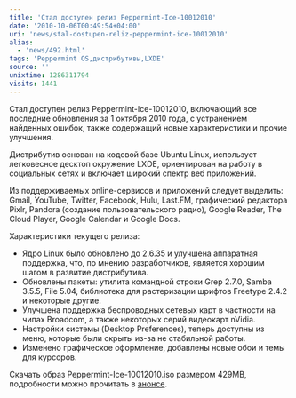 ```yaml
---
title: 'Стал доступен релиз Peppermint-Ice-10012010'
date: '2010-10-06T00:49:54+04:00'
uri: 'news/stal-dostupen-reliz-peppermint-ice-10012010'
alias: 
  - 'news/492.html'
tags: 'Peppermint OS,дистрибутивы,LXDE'
source: ''
unixtime: 1286311794
visits: 1441
---
```

Стал доступен релиз Peppermint-Ice-10012010,  включающий все последние обновления за 1 октября 2010 года, с устранением найденных ошибок, также содержащий новые характеристики и прочие улучшения. 

Дистрибутив основан на кодовой базе Ubuntu Linux, использует  легковесное десктоп окружение LXDE, ориентирован на работу в социальных сетях и включает широкий спектр веб приложений.

Из поддерживаемых online-сервисов и приложений следует выделить: Gmail, YouTube, Twitter, Facebook, Hulu, Last.FM, графический редактора Pixlr, Pandora (создание пользовательского радио), Google Reader, The Cloud Player, Google Calendar и Google Docs.

Характеристики текущего релиза:

*   Ядро Linux было обновлено до 2.6.35 и улучшена аппаратная поддержка, что, по мнению разработчиков, является хорошим шагом в развитие дистрибутива.
*   Обновлены пакеты: утилита командной строки Grep 2.7.0, Samba 3.5.5, File 5.04, библиотека для растеризации шрифтов Freetype 2.4.2 и некоторые другие.
*   Улучшена поддержка беспроводных сетевых карт в частности на чипах Broadcom, а также некоторых серий видеокарт nVidia.
*   Настройки системы (Desktop Preferences), теперь доступны из меню, которые были скрыты из-за не стабильной работы.
*   Изменено графическое оформление, добавлены новые обои и темы для курсоров.

Скачать образ Peppermint-Ice-10012010.iso размером 429MB, подробности можно прочитать в [анонсе](http://peppermintos.com/2010/10/new-version-of-peppermint-ice-now-available/).
